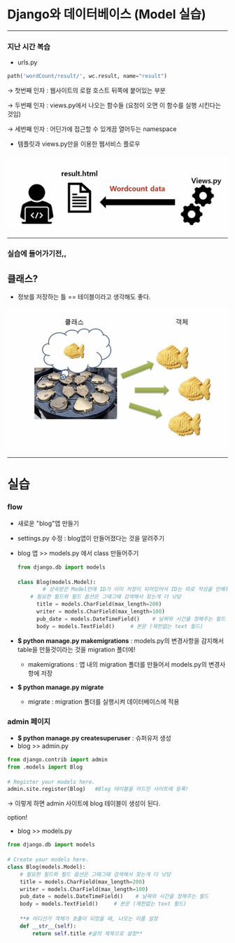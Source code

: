 # Django와 데이터베이스 (Model 실습)

---

### 지난 시간 복습

- urls.py

```python
path('wordCount/result/', wc.result, name="result")
```

→ 첫번째 인자 : 웹사이트의 로컬 호스트 뒤쪽에 붙어있는 부분

→ 두번째 인자 : views.py에서 나오는 함수들 (요청이 오면 이 함수를 실행 시킨다는 것임)

→ 세번째 인자 : 어딘가에 접근할 수 있게끔 열어두는 namespace

- 템플릿과 views.py만을 이용한 웹서비스 플로우

![./images/5-1.png](./images/5-1.png)

---

### 실습에 들어가기전,,

## 클래스?

- 정보를 저장하는 틀 == 테이블이라고 생각해도 좋다.

![./images/5-2.png](./images/5-2.png)

---

# 실습

### flow

- 새로운 "blog"앱 만들기
- settings.py 수정 : blog앱이 만들어졌다는 것을 알려주기
- blog 앱 >> models.py 에서 class 만들어주기

    ```python
    from django.db import models

    class Blog(models.Model):
    		# 상속받은 Model안에 ID가 이미 저장이 되어있어서 ID는 따로 작성을 안해줘도 된다.
        # 필요한 필드와 필드 옵션은 그때그때 검색해서 찾는게 더 낫당 
          title = models.CharField(max_length=200)
          writer = models.CharField(max_length=100)
          pub_date = models.DateTimeField()    # 날짜와 시간을 정해주는 필드
          body = models.TextField()     # 본문 (제한없는 text 필드)
    ```

- **$ python manage.py makemigrations** : models.py의 변경사항을 감지해서 table을 만들것이라는 것을  migration 폴더에!
    - makemigrations : 앱 내의 migration 폴더를 만들어서 models.py의 변경사항에 저장
- **$ python manage.py migrate**
    - migrate : migration 폴더를 실행시켜 데이터베이스에 적용

### admin 페이지

- **$ python manage.py createsuperuser** : 슈퍼유저 생성
- blog >> admin.py

```python
from django.contrib import admin
from .models import Blog

# Register your models here.
admin.site.register(Blog)   #Blog 테이블을 어드민 사이트에 등록!
```

→ 이렇게 하면 admin 사이트에 blog 테이블이 생성이 된다.

option!

- blog >> models.py

```python
from django.db import models

# Create your models here.
class Blog(models.Model):
    # 필요한 필드와 필드 옵션은 그때그때 검색해서 찾는게 더 낫당 
    title = models.CharField(max_length=200)
    writer = models.CharField(max_length=100)
    pub_date = models.DateTimeField()    # 날짜와 시간을 정해주는 필드
    body = models.TextField()     # 본문 (제한없는 text 필드)

    **# 어디선가 객체가 호출이 되었을 때, 나오는 이름 설정
    def __str__(self):
        return self.title #글의 제목으로 설정**
```